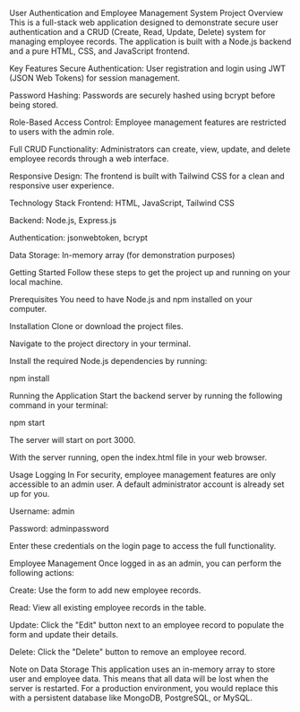 User Authentication and Employee Management System
Project Overview
This is a full-stack web application designed to demonstrate secure user authentication and a CRUD (Create, Read, Update, Delete) system for managing employee records. The application is built with a Node.js backend and a pure HTML, CSS, and JavaScript frontend.

Key Features
Secure Authentication: User registration and login using JWT (JSON Web Tokens) for session management.

Password Hashing: Passwords are securely hashed using bcrypt before being stored.

Role-Based Access Control: Employee management features are restricted to users with the admin role.

Full CRUD Functionality: Administrators can create, view, update, and delete employee records through a web interface.

Responsive Design: The frontend is built with Tailwind CSS for a clean and responsive user experience.

Technology Stack
Frontend: HTML, JavaScript, Tailwind CSS

Backend: Node.js, Express.js

Authentication: jsonwebtoken, bcrypt

Data Storage: In-memory array (for demonstration purposes)

Getting Started
Follow these steps to get the project up and running on your local machine.

Prerequisites
You need to have Node.js and npm installed on your computer.

Installation
Clone or download the project files.

Navigate to the project directory in your terminal.

Install the required Node.js dependencies by running:

npm install

Running the Application
Start the backend server by running the following command in your terminal:

npm start

The server will start on port 3000.

With the server running, open the index.html file in your web browser.

Usage
Logging In
For security, employee management features are only accessible to an admin user. A default administrator account is already set up for you.

Username: admin

Password: adminpassword

Enter these credentials on the login page to access the full functionality.

Employee Management
Once logged in as an admin, you can perform the following actions:

Create: Use the form to add new employee records.

Read: View all existing employee records in the table.

Update: Click the "Edit" button next to an employee record to populate the form and update their details.

Delete: Click the "Delete" button to remove an employee record.

Note on Data Storage
This application uses an in-memory array to store user and employee data. This means that all data will be lost when the server is restarted. For a production environment, you would replace this with a persistent database like MongoDB, PostgreSQL, or MySQL.
